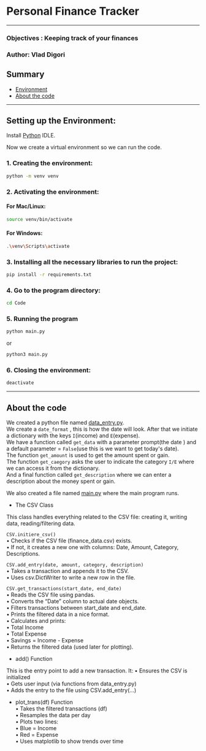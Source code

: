 # Personal Finance Tracker

---
### Objectives : Keeping track of your finances  
### Author: Vlad Digori
## Summary
 
 - [Environment](#setting-up-the-environment)
 - [About the code](#about-the-code)
 
---
##  Setting up the Environment:
Install [Python](https://www.python.org/downloads/) IDLE.  

Now we create a virtual environment so we can run the code.  

### 1. Creating the environment:
```bash
python -m venv venv
```
### 2. Activating the environment:
#### For Mac/Linux:

```bash
source venv/bin/activate
```
#### For Windows:
```bash
.\venv\Scripts\activate
```
### 3. Installing all the necessary libraries to run the project:
```bash
pip install -r requirements.txt
```
### 4. Go to the program directory:
```bash
cd Code
```
### 5. Running the program
```bash
python main.py
```
or
```bash
python3 main.py
```
### 6. Closing the environment:
```bash
deactivate
```

---

## About the code

We created a python file named [data_entry.py](https://github.com/glemiu6/Personal-finance/blob/master/Code/data_entry.py).  
We create a `date_format` , this is how the date will look. After that we initiate a dictionary with the keys `I`(income) and `E`(expense).   
We have a function called `get_data` with a parameter prompt(the date ) and a default parameter = `False`(use this is we want to get today's date).   
The function `get_amount` is used to get the amount spent or gain.  
The function `get_caegory` asks the user to indicate the category `I/E` where we can access it from the dictionary.  
And a final function called `get_description` where we can enter a description about the money spent or gain.

We also created a file named [main.py]() where the main program runs. 

- The CSV Class

This class handles everything related to the CSV file: creating it, writing data, reading/filtering data.

`CSV.initiere_csv()`  
	•	Checks if the CSV file (finance_data.csv) exists.  
	•	If not, it creates a new one with columns: Date, Amount, Category, Descriptions.  

`CSV.add_entry(date, amount, category, description)`  
	•	Takes a transaction and appends it to the CSV.  
	•	Uses csv.DictWriter to write a new row in the file.  

`CSV.get_transactions(start_date, end_date)`  
	•	Reads the CSV file using pandas.  
	•	Converts the “Date” column to actual date objects.  
	•	Filters transactions between start_date and end_date.  
	•	Prints the filtered data in a nice format.  
	•	Calculates and prints:  
	•	Total Income  
	•	Total Expense  
	•	Savings = Income - Expense  
	•	Returns the filtered data (used later for plotting).  

- add() Function

This is the entry point to add a new transaction. It:
	•	Ensures the CSV is initialized  
	•	Gets user input (via functions from data_entry.py)  
	•	Adds the entry to the file using CSV.add_entry(...)  

- plot_trans(df) Function  
	•	Takes the filtered transactions (df)  
	•	Resamples the data per day  
	•	Plots two lines:  
	•	Blue = Income   
	•	Red = Expense  
	•	Uses matplotlib to show trends over time  

